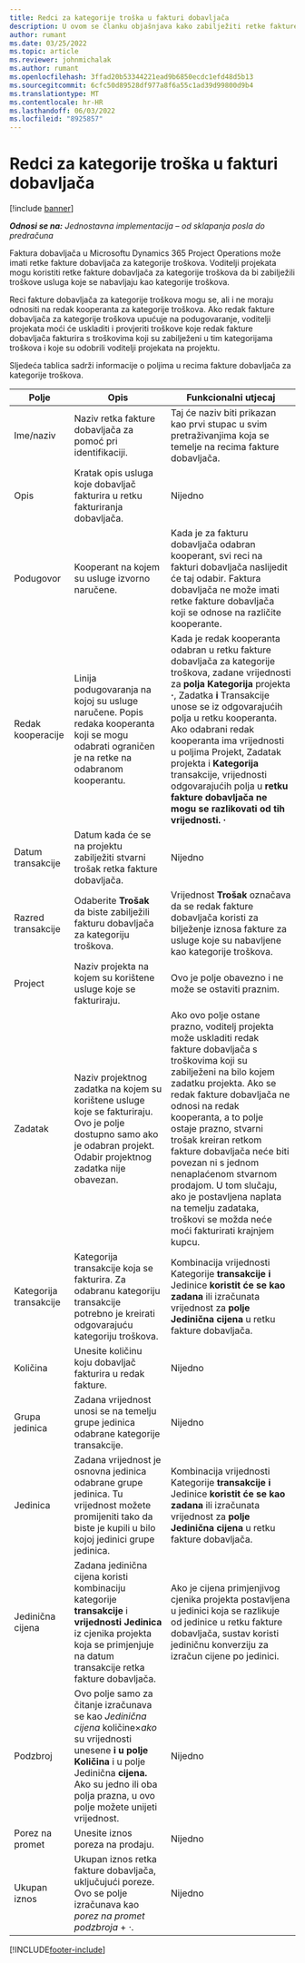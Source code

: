 ```yaml
---
title: Redci za kategorije troška u fakturi dobavljača
description: U ovom se članku objašnjava kako zabilježiti retke fakture dobavljača za kategorije troškova.
author: rumant
ms.date: 03/25/2022
ms.topic: article
ms.reviewer: johnmichalak
ms.author: rumant
ms.openlocfilehash: 3ffad20b53344221ead9b6850ecdc1efd48d5b13
ms.sourcegitcommit: 6cfc50d89528df977a8f6a55c1ad39d99800d9b4
ms.translationtype: MT
ms.contentlocale: hr-HR
ms.lasthandoff: 06/03/2022
ms.locfileid: "8925857"
---
```

# <a name="vendor-invoice-lines-for-expense-categories"></a>Redci za kategorije troška u fakturi dobavljača

[!include [banner](../../includes/dataverse-preview.md)]

_**Odnosi se na:** Jednostavna implementacija – od sklapanja posla do predračuna_

Faktura dobavljača u Microsoftu Dynamics 365 Project Operations može imati retke fakture dobavljača za kategorije troškova. Voditelji projekata mogu koristiti retke fakture dobavljača za kategorije troškova da bi zabilježili troškove usluga koje se nabavljaju kao kategorije troškova.

Reci fakture dobavljača za kategorije troškova mogu se, ali i ne moraju odnositi na redak kooperanta za kategorije troškova. Ako redak fakture dobavljača za kategorije troškova upućuje na podugovaranje, voditelji projekata moći će uskladiti i provjeriti troškove koje redak fakture dobavljača fakturira s troškovima koji su zabilježeni u tim kategorijama troškova i koje su odobrili voditelji projekata na projektu.

Sljedeća tablica sadrži informacije o poljima u recima fakture dobavljača za kategorije troškova.

| Polje | Opis | Funkcionalni utjecaj |
| --- | --- | --- |
| Ime/naziv | Naziv retka fakture dobavljača za pomoć pri identifikaciji. | Taj će naziv biti prikazan kao prvi stupac u svim pretraživanjima koja se temelje na recima fakture dobavljača. |
| Opis | Kratak opis usluga koje dobavljač fakturira u retku fakturiranja dobavljača. | Nijedno |
| Podugovor | Kooperant na kojem su usluge izvorno naručene. | Kada je za fakturu dobavljača odabran kooperant, svi reci na fakturi dobavljača naslijedit će taj odabir. Faktura dobavljača ne može imati retke fakture dobavljača koji se odnose na različite kooperante. |
| Redak kooperacije | Linija podugovaranja na kojoj su usluge naručene. Popis redaka kooperanta koji se mogu odabrati ograničen je na retke na odabranom kooperantu. | Kada je redak kooperanta odabran u retku fakture dobavljača za kategorije troškova, zadane vrijednosti za **polja Kategorija** projekta **·**, Zadatka **i** Transakcije unose se iz odgovarajućih polja u retku kooperanta. Ako odabrani redak kooperanta ima vrijednosti u poljima Projekt, Zadatak projekta i **Kategorija** transakcije, vrijednosti odgovarajućih polja u **retku fakture dobavljača ne mogu se razlikovati od tih vrijednosti.** **·** |
| Datum transakcije | Datum kada će se na projektu zabilježiti stvarni trošak retka fakture dobavljača. |Nijedno |
| Razred transakcije | Odaberite **Trošak** da biste zabilježili fakturu dobavljača za kategoriju troškova. | Vrijednost **Trošak** označava da se redak fakture dobavljača koristi za bilježenje iznosa fakture za usluge koje su nabavljene kao kategorije troškova. |
| Project | Naziv projekta na kojem su korištene usluge koje se fakturiraju. | Ovo je polje obavezno i ne može se ostaviti praznim. |
| Zadatak | Naziv projektnog zadatka na kojem su korištene usluge koje se fakturiraju. Ovo je polje dostupno samo ako je odabran projekt. Odabir projektnog zadatka nije obavezan. | Ako ovo polje ostane prazno, voditelj projekta može uskladiti redak fakture dobavljača s troškovima koji su zabilježeni na bilo kojem zadatku projekta. Ako se redak fakture dobavljača ne odnosi na redak kooperanta, a to polje ostaje prazno, stvarni trošak kreiran retkom fakture dobavljača neće biti povezan ni s jednom nenaplaćenom stvarnom prodajom. U tom slučaju, ako je postavljena naplata na temelju zadataka, troškovi se možda neće moći fakturirati krajnjem kupcu. |
| Kategorija transakcije | Kategorija transakcije koja se fakturira. Za odabranu kategoriju transakcije potrebno je kreirati odgovarajuću kategoriju troškova. | Kombinacija vrijednosti Kategorije **transakcije i** Jedinice **koristit će se kao zadana** ili izračunata vrijednost za **polje Jedinična cijena** u retku fakture dobavljača. |
| Količina | Unesite količinu koju dobavljač fakturira u redak fakture. |Nijedno|
| Grupa jedinica | Zadana vrijednost unosi se na temelju grupe jedinica odabrane kategorije transakcije. | Nijedno |
| Jedinica | Zadana vrijednost je osnovna jedinica odabrane grupe jedinica. Tu vrijednost možete promijeniti tako da biste je kupili u bilo kojoj jedinici grupe jedinica. | Kombinacija vrijednosti Kategorije **transakcije i** Jedinice **koristit će se kao zadana** ili izračunata vrijednost za **polje Jedinična cijena** u retku fakture dobavljača. |
| Jedinična cijena | Zadana jedinična cijena koristi kombinaciju kategorije **transakcije** i **vrijednosti Jedinica** iz cjenika projekta koja se primjenjuje na datum transakcije retka fakture dobavljača. | Ako je cijena primjenjivog cjenika projekta postavljena u jedinici koja se razlikuje od jedinice u retku fakture dobavljača, sustav koristi jediničnu konverziju za izračun cijene po jedinici. |
| Podzbroj | Ovo polje samo za čitanje izračunava se kao *Jedinična cijena* količine&times;*ako* su vrijednosti unesene **i u polje Količina** i u polje Jedinična **cijena.** Ako su jedno ili oba polja prazna, u ovo polje možete unijeti vrijednost.| Nijedno |
| Porez na promet | Unesite iznos poreza na prodaju. | Nijedno |
| Ukupan iznos | Ukupan iznos retka fakture dobavljača, uključujući poreze. Ovo se polje izračunava kao *porez na promet podzbroja* + *·*. | Nijedno |

[!INCLUDE[footer-include](../../includes/footer-banner.md)]
